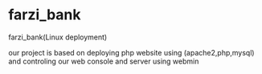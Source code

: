 # farzi_bank
farzi_bank(Linux deployment)


our project is based on deploying php website using (apache2,php,mysql) and controling our web console and server using webmin 
